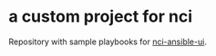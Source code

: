 
# a custom project for nci

Repository with sample playbooks for [nci-ansible-ui](https://github.com/node-ci/nci-ansible-ui).
